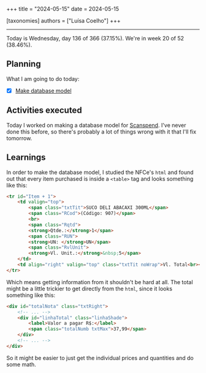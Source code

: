 +++
title = "2024-05-15"
date = 2024-05-15

[taxonomies]
authors = ["Luísa Coelho"]
+++

---

Today is Wednesday, day 136 of 366 (37.15%). We're in week 20 of 52 (38.46%).

## Planning

What I am going to do today:

- [x] [Make database model](https://github.com/OmnicodeSolutions/scanspend/issues/1)

## Activities executed

Today I worked on making a database model for [Scanspend](https://github.com/OmnicodeSolutions/scanspend). I've never done this before, so there's probably a lot of things wrong with it that I'll fix tomorrow.

## Learnings

In order to make the database model, I studied the NFCe's `html` and found out that every item purchased is inside a `<table>` tag and looks something like this:

```html
<tr id="Item + 1">
    <td valign="top">
        <span class="txtTit">SUCO DELI ABACAXI 300ML</span>
        <span class="RCod">(Código: 907)</span>
        <br>
        <span class="Rqtd">
        <strong>Qtde.:</strong>1</span>
        <span class="RUN">
        <strong>UN: </strong>UN</span>
        <span class="RvlUnit">
        <strong>Vl. Unit.:</strong>&nbsp;5</span>
    </td>
    <td align="right" valign="top" class="txtTit noWrap">Vl. Total<br><span class="valor">5,00</span></td>
</tr>
```

Which means getting information from it shouldn't be hard at all. The total might be a little trickier to get directly from the `html`, since it looks something like this:

```html
<div id="totalNota" class="txtRight">
    <!-- ... -->
    <div id="linhaTotal" class="linhaShade">
        <label>Valor a pagar R$:</label>
        <span class="totalNumb txtMax">37,99</span>
    </div>
    <!-- ... -->
</div>
```

So it might be easier to just get the individual prices and quantities and do some math.
